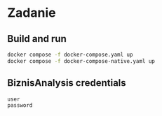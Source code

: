 # Zadanie

## Build and run

```sh
docker compose -f docker-compose.yaml up
docker compose -f docker-compose-native.yaml up
```

## BiznisAnalysis credentials
```
user
password
```